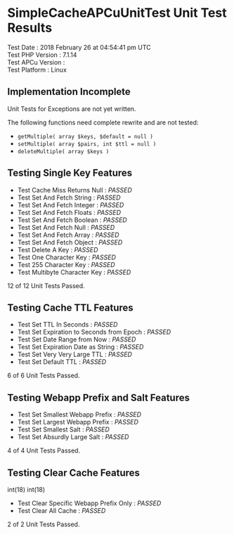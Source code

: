 SimpleCacheAPCuUnitTest Unit Test Results
=========================================

Test Date         : 2018 February 26 at 04:54:41 pm UTC  
Test PHP Version  : 7.1.14  
Test APCu Version :  
Test Platform     : Linux  


Implementation Incomplete
-------------------------

Unit Tests for Exceptions are not yet written.

The following functions need complete rewrite and are not tested:

* `getMultiple( array $keys, $default = null )`
* `setMultiple( array $pairs, int $ttl = null )`
* `deleteMultiple( array $keys )`


Testing Single Key Features
---------------------------

* Test Cache Miss Returns Null : *PASSED*
* Test Set And Fetch String    : *PASSED*
* Test Set And Fetch Integer   : *PASSED*
* Test Set And Fetch Floats    : *PASSED*
* Test Set And Fetch Boolean   : *PASSED*
* Test Set And Fetch Null      : *PASSED*
* Test Set And Fetch Array     : *PASSED*
* Test Set And Fetch Object    : *PASSED*
* Test Delete A Key            : *PASSED*
* Test One Character Key       : *PASSED*
* Test 255 Character Key       : *PASSED*
* Test Multibyte Character Key : *PASSED*

12 of 12 Unit Tests Passed.


Testing Cache TTL Features
--------------------------

* Test Set TTL In Seconds                   : *PASSED*
* Test Set Expiration to Seconds from Epoch : *PASSED*
* Test Set Date Range from Now              : *PASSED*
* Test Set Expiration Date as String        : *PASSED*
* Test Set Very Very Large TTL              : *PASSED*
* Test Set Default TTL                      : *PASSED*

6 of 6 Unit Tests Passed.


Testing Webapp Prefix and Salt Features
---------------------------------------

* Test Set Smallest Webapp Prefix : *PASSED*
* Test Set Largest Webapp Prefix  : *PASSED*
* Test Set Smallest Salt          : *PASSED*
* Test Set Absurdly Large Salt    : *PASSED*

4 of 4 Unit Tests Passed.


Testing Clear Cache Features
----------------------------

int(18)
int(18)
* Test Clear Specific Webapp Prefix Only  : *PASSED*
* Test Clear All Cache                    : *PASSED*

2 of 2 Unit Tests Passed.
